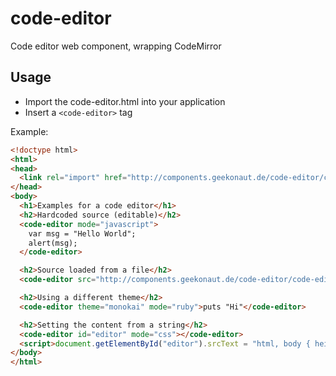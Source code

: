 code-editor
========

Code editor web component, wrapping CodeMirror

Usage
-----
* Import the code-editor.html into your application
* Insert a `<code-editor>` tag

Example:

```html
<!doctype html>
<html>
<head>
  <link rel="import" href="http://components.geekonaut.de/code-editor/code-editor.html">
</head>
<body>
  <h1>Examples for a code editor</h1>
  <h2>Hardcoded source (editable)</h2>
  <code-editor mode="javascript">
    var msg = "Hello World";
    alert(msg);
  </code-editor>

  <h2>Source loaded from a file</h2>
  <code-editor src="http://components.geekonaut.de/code-editor/code-editor.html" mode="htmlmixed"></code-editor>

  <h2>Using a different theme</h2>
  <code-editor theme="monokai" mode="ruby">puts "Hi"</code-editor>

  <h2>Setting the content from a string</h2>
  <code-editor id="editor" mode="css"></code-editor>
  <script>document.getElementById("editor").srcText = "html, body { height: 100%; }"</script>
</body>
</html>
```
